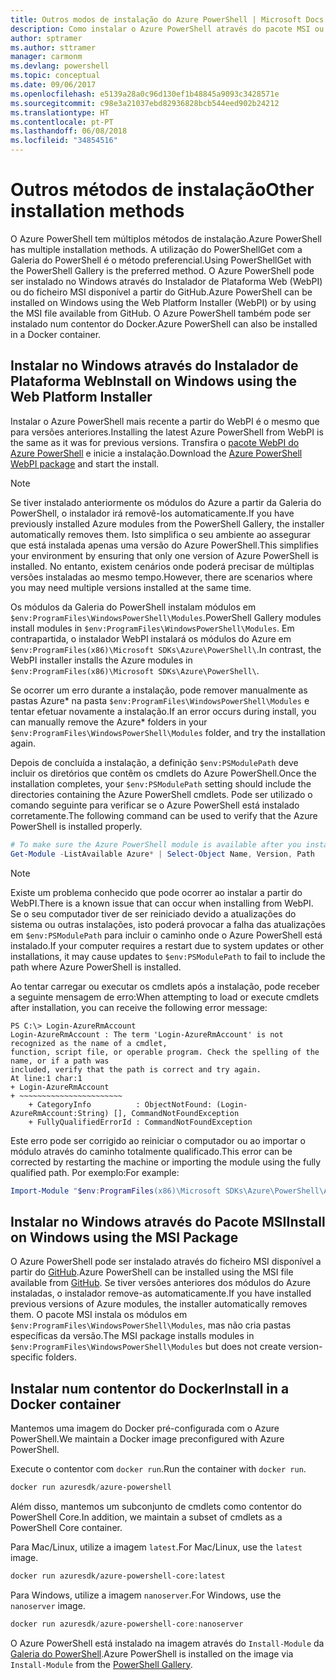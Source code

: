 ```yaml
---
title: Outros modos de instalação do Azure PowerShell | Microsoft Docs
description: Como instalar o Azure PowerShell através do pacote MSI ou do Instalador de Plataforma Web.
author: sptramer
ms.author: sttramer
manager: carmonm
ms.devlang: powershell
ms.topic: conceptual
ms.date: 09/06/2017
ms.openlocfilehash: e5139a28a0c96d130ef1b48845a9093c3428571e
ms.sourcegitcommit: c98e3a21037ebd82936828bcb544eed902b24212
ms.translationtype: HT
ms.contentlocale: pt-PT
ms.lasthandoff: 06/08/2018
ms.locfileid: "34854516"
---
```

# <a name="other-installation-methods"></a><span data-ttu-id="166e0-103">Outros métodos de instalação</span><span class="sxs-lookup"><span data-stu-id="166e0-103">Other installation methods</span></span>

<span data-ttu-id="166e0-104">O Azure PowerShell tem múltiplos métodos de instalação.</span><span class="sxs-lookup"><span data-stu-id="166e0-104">Azure PowerShell has multiple installation methods.</span></span> <span data-ttu-id="166e0-105">A utilização do PowerShellGet com a Galeria do PowerShell é o método preferencial.</span><span class="sxs-lookup"><span data-stu-id="166e0-105">Using PowerShellGet with the PowerShell Gallery is the preferred method.</span></span> <span data-ttu-id="166e0-106">O Azure PowerShell pode ser instalado no Windows através do Instalador de Plataforma Web (WebPI) ou do ficheiro MSI disponível a partir do GitHub.</span><span class="sxs-lookup"><span data-stu-id="166e0-106">Azure PowerShell can be installed on Windows using the Web Platform Installer (WebPI) or by using the MSI file available from GitHub.</span></span> <span data-ttu-id="166e0-107">O Azure PowerShell também pode ser instalado num contentor do Docker.</span><span class="sxs-lookup"><span data-stu-id="166e0-107">Azure PowerShell can also be installed in a Docker container.</span></span>

## <a name="install-on-windows-using-the-web-platform-installer"></a><span data-ttu-id="166e0-108">Instalar no Windows através do Instalador de Plataforma Web</span><span class="sxs-lookup"><span data-stu-id="166e0-108">Install on Windows using the Web Platform Installer</span></span>

<span data-ttu-id="166e0-109">Instalar o Azure PowerShell mais recente a partir do WebPI é o mesmo que para versões anteriores.</span><span class="sxs-lookup"><span data-stu-id="166e0-109">Installing the latest Azure PowerShell from WebPI is the same as it was for previous versions.</span></span>
<span data-ttu-id="166e0-110">Transfira o [pacote WebPI do Azure PowerShell](http://aka.ms/webpi-azps) e inicie a instalação.</span><span class="sxs-lookup"><span data-stu-id="166e0-110">Download the [Azure PowerShell WebPI package](http://aka.ms/webpi-azps) and start the install.</span></span>

> [!NOTE]
> <span data-ttu-id="166e0-111">Se tiver instalado anteriormente os módulos do Azure a partir da Galeria do PowerShell, o instalador irá removê-los automaticamente.</span><span class="sxs-lookup"><span data-stu-id="166e0-111">If you have previously installed Azure modules from the PowerShell Gallery, the installer automatically removes them.</span></span> <span data-ttu-id="166e0-112">Isto simplifica o seu ambiente ao assegurar que está instalada apenas uma versão do Azure PowerShell.</span><span class="sxs-lookup"><span data-stu-id="166e0-112">This simplifies your environment by ensuring that only one version of Azure PowerShell is installed.</span></span> <span data-ttu-id="166e0-113">No entanto, existem cenários onde poderá precisar de múltiplas versões instaladas ao mesmo tempo.</span><span class="sxs-lookup"><span data-stu-id="166e0-113">However, there are scenarios where you may need multiple versions installed at the same time.</span></span>
>
> <span data-ttu-id="166e0-114">Os módulos da Galeria do PowerShell instalam módulos em `$env:ProgramFiles\WindowsPowerShell\Modules`.</span><span class="sxs-lookup"><span data-stu-id="166e0-114">PowerShell Gallery modules install modules in `$env:ProgramFiles\WindowsPowerShell\Modules`.</span></span> <span data-ttu-id="166e0-115">Em contrapartida, o instalador WebPI instalará os módulos do Azure em `$env:ProgramFiles(x86)\Microsoft SDKs\Azure\PowerShell\`.</span><span class="sxs-lookup"><span data-stu-id="166e0-115">In contrast, the WebPI installer installs the Azure modules in `$env:ProgramFiles(x86)\Microsoft SDKs\Azure\PowerShell\`.</span></span>
>
> <span data-ttu-id="166e0-116">Se ocorrer um erro durante a instalação, pode remover manualmente as pastas Azure\* na pasta `$env:ProgramFiles\WindowsPowerShell\Modules` e tentar efetuar novamente a instalação.</span><span class="sxs-lookup"><span data-stu-id="166e0-116">If an error occurs during install, you can manually remove the Azure\* folders in your `$env:ProgramFiles\WindowsPowerShell\Modules` folder, and try the installation again.</span></span>

<span data-ttu-id="166e0-117">Depois de concluída a instalação, a definição `$env:PSModulePath` deve incluir os diretórios que contêm os cmdlets do Azure PowerShell.</span><span class="sxs-lookup"><span data-stu-id="166e0-117">Once the installation completes, your `$env:PSModulePath` setting should include the directories containing the Azure PowerShell cmdlets.</span></span> <span data-ttu-id="166e0-118">Pode ser utilizado o comando seguinte para verificar se o Azure PowerShell está instalado corretamente.</span><span class="sxs-lookup"><span data-stu-id="166e0-118">The following command can be used to verify that the Azure PowerShell is installed properly.</span></span>

```powershell
# To make sure the Azure PowerShell module is available after you install
Get-Module -ListAvailable Azure* | Select-Object Name, Version, Path
```

> [!NOTE]
> <span data-ttu-id="166e0-119">Existe um problema conhecido que pode ocorrer ao instalar a partir do WebPI.</span><span class="sxs-lookup"><span data-stu-id="166e0-119">There is a known issue that can occur when installing from WebPI.</span></span> <span data-ttu-id="166e0-120">Se o seu computador tiver de ser reiniciado devido a atualizações do sistema ou outras instalações, isto poderá provocar a falha das atualizações em `$env:PSModulePath` para incluir o caminho onde o Azure PowerShell está instalado.</span><span class="sxs-lookup"><span data-stu-id="166e0-120">If your computer requires a restart due to system updates or other installations, it may cause updates to `$env:PSModulePath` to fail to include the path where Azure PowerShell is installed.</span></span>

<span data-ttu-id="166e0-121">Ao tentar carregar ou executar os cmdlets após a instalação, pode receber a seguinte mensagem de erro:</span><span class="sxs-lookup"><span data-stu-id="166e0-121">When attempting to load or execute cmdlets after installation, you can receive the following error message:</span></span>

```
PS C:\> Login-AzureRmAccount
Login-AzureRmAccount : The term 'Login-AzureRmAccount' is not recognized as the name of a cmdlet,
function, script file, or operable program. Check the spelling of the name, or if a path was
included, verify that the path is correct and try again.
At line:1 char:1
+ Login-AzureRmAccount
+ ~~~~~~~~~~~~~~~~~~~~~~~
    + CategoryInfo          : ObjectNotFound: (Login-AzureRmAccount:String) [], CommandNotFoundException
    + FullyQualifiedErrorId : CommandNotFoundException
```

<span data-ttu-id="166e0-122">Este erro pode ser corrigido ao reiniciar o computador ou ao importar o módulo através do caminho totalmente qualificado.</span><span class="sxs-lookup"><span data-stu-id="166e0-122">This error can be corrected by restarting the machine or importing the module using the fully qualified path.</span></span> <span data-ttu-id="166e0-123">Por exemplo:</span><span class="sxs-lookup"><span data-stu-id="166e0-123">For example:</span></span>

```powershell
Import-Module "$env:ProgramFiles(x86)\Microsoft SDKs\Azure\PowerShell\AzureRM.psd1"
```

## <a name="install-on-windows-using-the-msi-package"></a><span data-ttu-id="166e0-124">Instalar no Windows através do Pacote MSI</span><span class="sxs-lookup"><span data-stu-id="166e0-124">Install on Windows using the MSI Package</span></span>

<span data-ttu-id="166e0-125">O Azure PowerShell pode ser instalado através do ficheiro MSI disponível a partir do [GitHub](https://github.com/Azure/azure-powershell/releases/latest).</span><span class="sxs-lookup"><span data-stu-id="166e0-125">Azure PowerShell can be installed using the MSI file available from [GitHub](https://github.com/Azure/azure-powershell/releases/latest).</span></span> <span data-ttu-id="166e0-126">Se tiver versões anteriores dos módulos do Azure instaladas, o instalador remove-as automaticamente.</span><span class="sxs-lookup"><span data-stu-id="166e0-126">If you have installed previous versions of Azure modules, the installer automatically removes them.</span></span> <span data-ttu-id="166e0-127">O pacote MSI instala os módulos em `$env:ProgramFiles\WindowsPowerShell\Modules`, mas não cria pastas específicas da versão.</span><span class="sxs-lookup"><span data-stu-id="166e0-127">The MSI package installs modules in `$env:ProgramFiles\WindowsPowerShell\Modules` but does not create version-specific folders.</span></span>

## <a name="install-in-a-docker-container"></a><span data-ttu-id="166e0-128">Instalar num contentor do Docker</span><span class="sxs-lookup"><span data-stu-id="166e0-128">Install in a Docker container</span></span>

<span data-ttu-id="166e0-129">Mantemos uma imagem do Docker pré-configurada com o Azure PowerShell.</span><span class="sxs-lookup"><span data-stu-id="166e0-129">We maintain a Docker image preconfigured with Azure PowerShell.</span></span>

<span data-ttu-id="166e0-130">Execute o contentor com `docker run`.</span><span class="sxs-lookup"><span data-stu-id="166e0-130">Run the container with `docker run`.</span></span>

```powershell
docker run azuresdk/azure-powershell
```

<span data-ttu-id="166e0-131">Além disso, mantemos um subconjunto de cmdlets como contentor do PowerShell Core.</span><span class="sxs-lookup"><span data-stu-id="166e0-131">In addition, we maintain a subset of cmdlets as a PowerShell Core container.</span></span>

<span data-ttu-id="166e0-132">Para Mac/Linux, utilize a imagem `latest`.</span><span class="sxs-lookup"><span data-stu-id="166e0-132">For Mac/Linux, use the `latest` image.</span></span>

```bash
docker run azuresdk/azure-powershell-core:latest
```

<span data-ttu-id="166e0-133">Para Windows, utilize a imagem `nanoserver`.</span><span class="sxs-lookup"><span data-stu-id="166e0-133">For Windows, use the `nanoserver` image.</span></span>

```powershell
docker run azuresdk/azure-powershell-core:nanoserver
```

<span data-ttu-id="166e0-134">O Azure PowerShell está instalado na imagem através do `Install-Module` da [Galeria do PowerShell](https://www.powershellgallery.com/).</span><span class="sxs-lookup"><span data-stu-id="166e0-134">Azure PowerShell is installed on the image via `Install-Module` from the [PowerShell Gallery](https://www.powershellgallery.com/).</span></span>